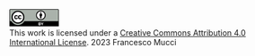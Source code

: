 
<a rel="license" href="http://creativecommons.org/licenses/by/4.0/">
  <img alt="Creative Commons License" style="border-width:0" src="/1-front/copyright/by.svg" width="88" height="31"/>
</a>
<br/>
This work is licensed under a <a rel="license" href="http://creativecommons.org/licenses/by/4.0/">Creative Commons Attribution 4.0 International License</a>. 2023 Francesco Mucci
